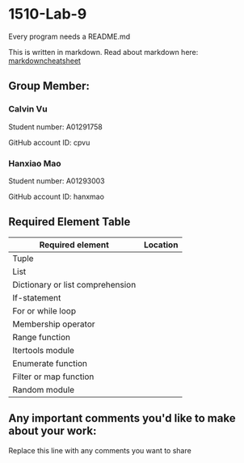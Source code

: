 # 1510-Lab-9

Every program needs a README.md

This is written in markdown. Read about markdown here: [markdowncheatsheet](https://www.markdownguide.org/cheat-sheet/)

## Group Member:
### Calvin Vu
Student number: A01291758

GitHub account ID: cpvu

### Hanxiao Mao
Student number: A01293003

GitHub account ID: hanxmao

## Required Element Table

| Required element                 | Location |
|----------------------------------|----------|
| Tuple                            |          |
| List                             |          |
| Dictionary or list comprehension |          |
| If-statement                     |          |
| For or while loop                |          |
| Membership operator              |          |
| Range function                   |          |
| Itertools module                 |          |
| Enumerate function               |          |
| Filter or map function           |          |
| Random module                    |          |

## Any important comments you'd like to make about your work:
Replace this line with any comments you want to share
